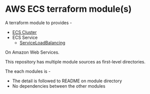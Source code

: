 # AWS ECS terraform module(s)

A terraform module to provides -

- [ECS Cluster](cluster)
- ECS Service
  - [ServiceLoadBalancing](service_load_balancing)

On Amazon Web Services.

This repository has multiple module sources as first-level directories.

The each modules is -

- The detail is followed to README on module directory
- No dependencies between the other modules
